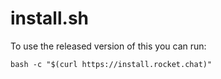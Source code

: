 # install.sh

To use the released version of this you can run:

```
bash -c "$(curl https://install.rocket.chat)"
```

